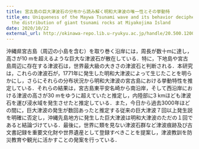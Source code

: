 ```yaml
---
title: 宮古島の巨大津波石の分布から読み解く明和大津波の唯一性とその挙動特
title_en: Uniqueness of the Maywa Tsunami wave and its behavior deciphered from
  the distribution of giant tsunami rocks at Miyakojima Island
date: 2020/10/22
external_url: http://okinawa-repo.lib.u-ryukyu.ac.jp/handle/20.500.12001/24606
---
```

沖縄県宮古島（周辺の小島を含む）を取り巻く沿岸には，周長が数十mに達し，高さが10 mを超えるような巨大な津波石が散在している．特に，下地島や宮古島周辺に存在する津波石は，世界最大級の大きさの津波石と判断される．本研究は，これらの津波石が，1771年に発生した明和大津波によって生じたことを明らかにし，さらにそれらの分布状況から明和大津波の宮古島における挙動特性を推定している．それらの結果は，宮古島東平安名崎から南沿岸，そして西沿岸における津波の高さが30 mをゆうに超えていたと推定し，内陸部に3 kmほども津波石を運び浸水域を発生させたと推定している．また，今日から過去3000年ほどの間に，巨大津波の発生が数回あったと推定する従来の巨大津波７回以上発生説を明確に否定し，沖縄先島地方に発生した巨大津波は明和大津波のただの１回であると結論づけている．最後に，世界に類を見ない津波石群など津波痕跡及び古文書記録を重要文化財や世界遺産として登録すべきことを提案し，津波教訓を防災教育や観光に活かすことの発案を行っている．